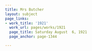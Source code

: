 ```yaml
---
title: Mrs Butcher
layout: subject
page_links:
- work_title: '1921'
  work_url: pages/works/1921
  page_title: Saturday August  6, 1921
  page_anchor: page-1344

---
```

